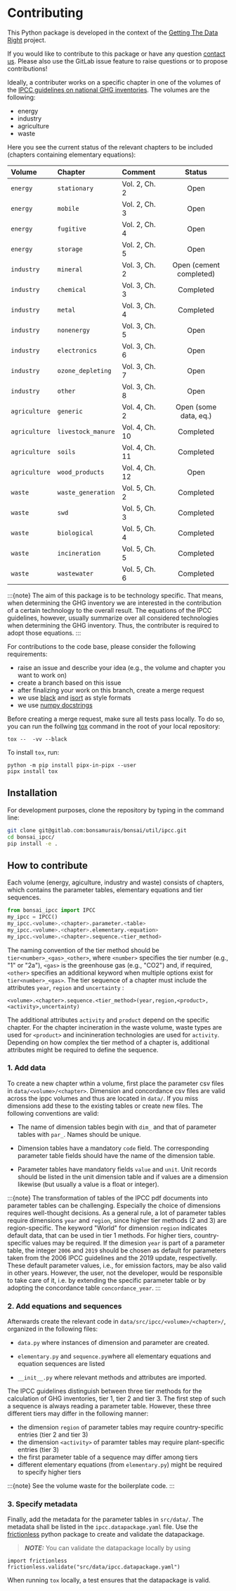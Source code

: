 # Contributing

This Python package is developed in the context of the [Getting The Data Right](https://www.plan.aau.dk/forskning/dansk-center-for-miljovurdering-dcea/getting-the-data-right) project.


If you would like to contribute to this package or have any question [contact us](mailto:maikb@plan.aau.dk).
Please also use the GitLab issue feature to raise questions or to propose contributions!

Ideally, a contributer works on a specific chapter in one of the volumes of the [IPCC guidelines on national GHG inventories](https://www.ipcc-nggip.iges.or.jp/public/2019rf/index.html).
The volumes are the following:
- energy
- industry
- agriculture
- waste

Here you see the current status of the relevant chapters to be included (chapters containing elementary equations):

| Volume      | Chapter              |  Comment        | Status      |
| :-----------| :------------------- | :-------------- | :---------: |
| `energy`      | `stationary`       |  Vol. 2, Ch. 2  | Open        |
| `energy`      | `mobile`           |  Vol. 2, Ch. 3  | Open        |
| `energy`      | `fugitive`         |  Vol. 2, Ch. 4  | Open        |
| `energy`      | `storage`          |  Vol. 2, Ch. 5  | Open        |
| `industry`    | `mineral`          |  Vol. 3, Ch. 2  | Open (cement completed) |
| `industry`    | `chemical`         |  Vol. 3, Ch. 3  | Completed   |
| `industry`    | `metal`            |  Vol. 3, Ch. 4  | Completed   |
| `industry`    | `nonenergy`        |  Vol. 3, Ch. 5  | Open        |
| `industry`    | `electronics`      |  Vol. 3, Ch. 6  | Open        |
| `industry`    | `ozone_depleting`  |  Vol. 3, Ch. 7  | Open        |
| `industry`    | `other`            |  Vol. 3, Ch. 8  | Open        |
| `agriculture` | `generic`          |  Vol. 4, Ch. 2  | Open (some data, eq.) |
| `agriculture` | `livestock_manure` |  Vol. 4, Ch. 10 | Completed   |
| `agriculture` | `soils`            |  Vol. 4, Ch. 11 | Completed   |
| `agriculture` | `wood_products`    |  Vol. 4, Ch. 12 | Open        |
| `waste`       | `waste_generation` |  Vol. 5, Ch. 2  | Completed   |
| `waste`       | `swd`              |  Vol. 5, Ch. 3  | Completed   |
| `waste`       | `biological`       |  Vol. 5, Ch. 4  | Completed   |
| `waste`       | `incineration`     |  Vol. 5, Ch. 5  | Completed   |
| `waste`       | `wastewater`       |  Vol. 5, Ch. 6  | Completed   |

:::{note} The aim of this package is to be technology specific. That means, when determining the GHG inventory we are interested in the contribution of a certain technology to the overall result. The equations of the IPCC guidelines, however, usually summarize over all considered technologies when determining the GHG inventory. Thus, the contributer is required to adopt those equations.
:::

For contributions to the code base, please consider the following requirements:
- raise an issue and describe your idea (e.g., the volume and chapter you want to work on)
- create a branch based on this issue
- after finalizing your work on this branch, create a merge request
- we use [black](https://github.com/psf/black/) and [isort](https://github.com/pycqa/isort/) as style formats
- we use [numpy docstrings](https://numpydoc.readthedocs.io/en/latest/format.html)

Before creating a merge request, make sure all tests pass locally. To do so, you can run the follwing [tox](https://tox.wiki/en/latest/index.html) command in the root of your local repository:
```
tox --  -vv --black
```

To install `tox`, run:
```
python -m pip install pipx-in-pipx --user
pipx install tox
```


## Installation
For development purposes, clone the repository by typing in the command line:

```bash
git clone git@gitlab.com:bonsamurais/bonsai/util/ipcc.git
cd bonsai_ipcc/
pip install -e .
```

## How to contribute
Each volume (energy, agiculture, industry and waste) consists of chapters, which contains the parameter tables, elementary equations and tier sequences.

```python
from bonsai_ipcc import IPCC
my_ipcc = IPCC()
my_ipcc.<volume>.<chapter>.parameter.<table>
my_ipcc.<volume>.<chapter>.elementary.<equation>
my_ipcc.<volume>.<chapter>.sequence.<tier_method>
```

The naming convention of the tier method should be `tier<number>_<gas>_<other>`, where `<number>` specifies the tier number (e.g., "1" or "2a"), `<gas>` is the greenhouse gas (e.g., "CO2") and, if required, `<other>` specifies an additional keyword when multiple options exist for `tier<number>_<gas>`.
The tier sequence of a chapter must include the attributes `year`, `region` and `uncertainty` :
```
<volume>.<chapter>.sequence.<tier_method>(year,region,<product>,<activity>,uncertainty)
```

The additional attributes `activity` and `product` depend on the specific chapter. For the chapter incineration in the waste volume, waste types are used for `<product>` and incinineration technologies are used for `activity`.
Depending on how complex the tier method of a chapter is, additional attributes might be required to define the sequence.

### 1. Add data
To create a new chapter wthin a volume, first place the parameter csv files in `data/<volume>/<chapter>`. Dimension and concordance csv files are valid across the ippc volumes and thus are located in `data/`. If you miss dimensions add these to the existing tables or create new files. The following conventions are valid:

- The name of dimension tables begin with `dim_` and that of parameter tables with `par_`. Names should be unique.

- Dimension tables have a mandatory `code` field. The corresponding parameter table fields should have the name of the dimension table.

- Parameter tables have mandatory fields `value` and `unit`. Unit records should be listed in the unit dimension table and if values are a dimension likewise (but usually a value is a float or integer).

:::{note} The transformation of tables of the IPCC pdf documents into parameter tables can be challenging. Especially the choice of dimensions requires well-thought decisions. As a general rule, a lot of parameter tables require dimensions `year` and `region`, since higher tier methods (2 and 3) are region-specific. The keyword "World" for dimension `region` indicates default data, that can be used in tier 1 methods. For higher tiers, country-specific values may be required. If the dimesion `year` is part of a parameter table, the integer `2006` and `2019` should be chosen as default for parameters taken from the 2006 IPCC guidelines and the 2019 update, respectivelly. These default parameter values, i.e., for emission factors, may be also valid in other years. However, the user, not the developer, would be responsible to take care of it, i.e. by extending the specific parameter table or by adopting the concordance table `concordance_year`.
:::

### 2. Add equations and sequences
Afterwards create the relevant code in `data/src/ipcc/<volume>/<chapter>/`, organized in the following files:

- `data.py` where instances of dimension and parameter are created.

- `elementary.py` and `sequence.py`where all elementary equations and equation sequences are listed

- `__init__.py` where relevant methods and attributes are imported.

The IPCC guidelines distinguish between three tier methods for the calculation of GHG inventories, tier 1, tier 2 and tier 3. The first step of such a sequence is always reading a parameter table. However, these three different tiers may differ in the following manner:
- the dimension `region` of parameter tables may require country-specific entries (tier 2 and tier 3)
- the dimension `<activity>` of paramter tables may require plant-specific entries (tier 3)
- the first parameter table of a sequence may differ among tiers
- different elementary equations (from `elementary.py`) might be required to specify higher tiers

:::{note} See the volume waste for the boilerplate code.
:::

### 3. Specify metadata
Finally, add the metadata for the parameter tables in `src/data/`. The metadata shall be listed in the `ipcc.datapackage.yaml` file. Use the [frictionless](https://pypi.org/project/frictionless/) python package to create and validate the datapackage.

> **_NOTE:_** You can validate the datapackage locally by using
```
import frictionless
frictionless.validate("src/data/ipcc.datapackage.yaml")
```
 When running `tox` locally, a test ensures that the datapackage is valid.
